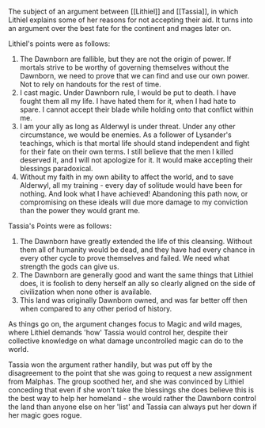 The subject of an argument between [[Lithiel]] and [[Tassia]], in which Lithiel explains some of her reasons for not accepting their aid. It turns into an argument over the best fate for the continent and mages later on.

Lithiel's points were as follows:
1. The Dawnborn are fallible, but they are not the origin of power. If mortals strive to be worthy of governing themselves without the Dawnborn, we need to prove that we can find and use our own power. Not to rely on handouts for the rest of time. 
2. I cast magic. Under Dawnborn rule, I would be put to death. I have fought them all my life. I have hated them for it, when I had hate to spare. I cannot accept their blade while holding onto that conflict within me.
3. I am your ally as long as Alderwyl is under threat. Under any other circumstance, we would be enemies. As a follower of Lysander's teachings, which is that mortal life should stand independent and fight for their fate on their own terms. I still believe that the men I killed deserved it, and I will not apologize for it. It would make accepting their blessings paradoxical.
4. Without my faith in my own ability to affect the world, and to save Alderwyl, all my training - every day of solitude would have been for nothing. And look what I have achieved! Abandoning this path now, or compromising on these ideals will due more damage to my conviction than the power they would grant me.

Tassia's Points were as follows:
1. The Dawnborn have greatly extended the life of this cleansing. Without them all of humanity would be dead, and they have had every chance in every other cycle to prove themselves and failed. We need what strength the gods can give us.
2. The Dawnborn are generally good and want the same things that Lithiel does, it is foolish to deny herself an ally so clearly aligned on the side of civilization when none other is available.
3. This land was originally Dawnborn owned, and was far better off then when compared to any other period of history.

As things go on, the argument changes focus to Magic and wild mages, where Lithiel demands 'how' Tassia would control her, despite their collective knowledge on what damage uncontrolled magic can do to the world.

Tassia won the argument rather handily, but was put off by the disagreement to the point that she was going to request a new assignment from Malphas. The group soothed her, and she was convinced by Lithiel conceding that even if she won't take the blessings she does believe this is the best way to help her homeland - she would rather the Dawnborn control the land than anyone else on her 'list' and Tassia can always put her down if her magic goes rogue.